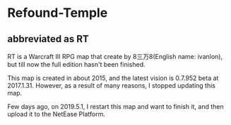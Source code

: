 # Refound-Temple
## abbreviated as RT

RT is a Warcraft III RPG map that create by 8三万8(English name: ivanlon), 
but till now the full edition hasn't been finished.

This  map is created in about 2015, and the latest vision is 0.7.952 beta at 2017.1.31.
However, as a result of many reasons, I stopped updating this map.

Few days ago, on 2019.5.1, I restart this map and want to finish it, and then upload it to the NetEase Platform.
